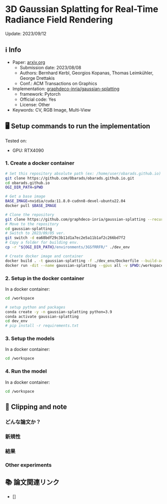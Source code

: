 # 3D Gaussian Splatting for Real-Time Radiance Field Rendering

Update: 2023/09/12

## ℹ️ Info
- Paper: [arxiv.org](https://arxiv.org/abs/2308.04079)
  - Submission date: 2023/08/08
  - Authors: Bernhard Kerbl, Georgios Kopanas, Thomas Leimkühler, George Drettakis
  - Conf.: ACM Transactions on Graphics
- Implementation: [graphdeco-inria/gaussian-splatting](https://github.com/graphdeco-inria/gaussian-splatting)
  - framework: Pytorch
  - Official code: Yes
  - License: Other
- Keywords: CV, RGB Image, Multi-View

## 🖥 Setup commands to run the implementation
Tested on:
- GPU: RTX4090

### 1. Create a docker container
```bash
# Set this repository absolute path (ex: /home/user/obarads.github.io)
git clone https://github.com/Obarads/obarads.github.io.git
cd obarads.github.io
OGI_DIR_PATH=$PWD

# Get a base image
BASE_IMAGE=nvidia/cuda:11.8.0-cudnn8-devel-ubuntu22.04
docker pull $BASE_IMAGE

# Clone the repository
git clone https://github.com/graphdeco-inria/gaussian-splatting --recursive
# Move to the repository
cd gaussian-splatting
# Switch to 2023/09/05 ver.
git switch -d ea68bdf29c3b11d1a7ec2e5a11b1af2c266bd7f2
# Copy a folder for building env.
cp -r "${OGI_DIR_PATH}/environments/3GSfRRFR/" ./dev_env

# Create docker image and container
docker build . -t gaussian-splatting -f ./dev_env/Dockerfile --build-arg UID=$(id -u) --build-arg GID=$(id -g) --build-arg BASE_IMAGE=$BASE_IMAGE
docker run -dit --name gaussian-splatting --gpus all -v $PWD:/workspace gaussian-splatting
```

### 2. Setup in the docker container
In a docker container:
```bash
cd /workspace

# setup python and packages
conda create -y -n gaussian-splatting python=3.9
conda activate gaussian-splatting
cd dev_env
# pip install -r requirements.txt
```

### 3. Setup the models
In a docker container:
```bash
cd /workspace
```

### 4. Run the model
In a docker container:
```bash
cd /workspace
```

## 📝 Clipping and note
### どんな論文か？

### 新規性

### 結果

### Other experiments

## 📚 論文関連リンク
- [] 


